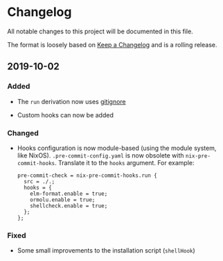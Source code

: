 # Changelog

All notable changes to this project will be documented in this file.

The format is loosely based on [Keep a Changelog](https://keepachangelog.com/en/1.0.0/)
and is a rolling release.

## 2019-10-02

### Added

- The `run` derivation now uses [gitignore](https://github.com/hercules-ci/gitignore#readme)

- Custom hooks can now be added

### Changed

- Hooks configuration is now module-based (using the module system, like NixOS).
  `.pre-commit-config.yaml` is now obsolete with `nix-pre-commit-hooks`. Translate it to the `hooks` argument. For example:

  ```
  pre-commit-check = nix-pre-commit-hooks.run {
    src = ./.;
    hooks = {
      elm-format.enable = true;
      ormolu.enable = true;
      shellcheck.enable = true;
    };
  };
  ```

### Fixed

- Some small improvements to the installation script (`shellHook`)
